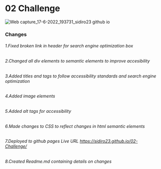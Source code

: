 # 02 Challenge
![Web capture_17-6-2022_193731_sidiro23 github io](https://user-images.githubusercontent.com/106550353/174460510-29510a9d-b85c-4938-8e97-59c5c3aedd7e.jpeg)

### Changes


###### 1.Fixed broken link in header for search engine optimization box

###### 2.Changed all div elements to semantic elements to improve accesibility 

###### 3.Added titles and tags to  follow accessibility standards and search engine optimization
###### 4.Added image elements
###### 5.Added alt tags for accessibility
###### 6.Made changes to CSS to reflect changes in html semantic elements
###### 7.Deployed to github pages Live URL https://sidiro23.github.io/02-Challenge/
###### 8.Created  Readme.md containing details on changes
